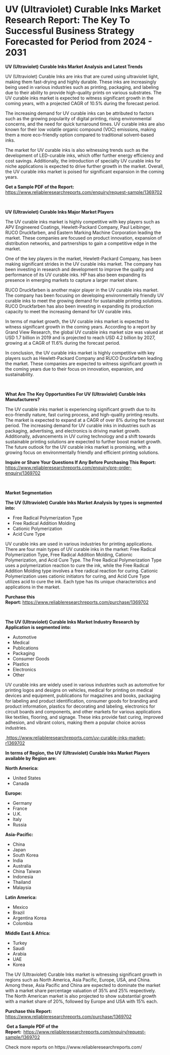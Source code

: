 <p><h1>UV (Ultraviolet) Curable Inks Market Research Report: The Key To Successful Business Strategy Forecasted for Period from 2024 - 2031</h1></p><p><strong>UV (Ultraviolet) Curable Inks Market Analysis and Latest Trends</strong></p>
<p><p>UV (Ultraviolet) Curable Inks are inks that are cured using ultraviolet light, making them fast-drying and highly durable. These inks are increasingly being used in various industries such as printing, packaging, and labeling due to their ability to provide high-quality prints on various substrates. The UV curable inks market is expected to witness significant growth in the coming years, with a projected CAGR of 10.5% during the forecast period.</p><p>The increasing demand for UV curable inks can be attributed to factors such as the growing popularity of digital printing, rising environmental concerns, and the need for quick turnaround times. UV curable inks are also known for their low volatile organic compound (VOC) emissions, making them a more eco-friendly option compared to traditional solvent-based inks.</p><p>The market for UV curable inks is also witnessing trends such as the development of LED-curable inks, which offer further energy efficiency and cost savings. Additionally, the introduction of specialty UV curable inks for niche applications is expected to drive further growth in the market. Overall, the UV curable inks market is poised for significant expansion in the coming years.</p></p>
<p><strong>Get a Sample PDF of the Report:&nbsp;</strong> <a href="https://www.reliableresearchreports.com/enquiry/request-sample/1369702">https://www.reliableresearchreports.com/enquiry/request-sample/1369702</a></p>
<p>&nbsp;</p>
<p><strong>UV (Ultraviolet) Curable Inks Major Market Players</strong></p>
<p><p>The UV curable inks market is highly competitive with key players such as APV Engineered Coatings, Hewlett-Packard Company, Paul Leibinger, RUCO Druckfarben, and Eastern Marking Machine Corporation leading the market. These companies are focused on product innovation, expansion of distribution networks, and partnerships to gain a competitive edge in the market.</p><p>One of the key players in the market, Hewlett-Packard Company, has been making significant strides in the UV curable inks market. The company has been investing in research and development to improve the quality and performance of its UV curable inks. HP has also been expanding its presence in emerging markets to capture a larger market share.</p><p>RUCO Druckfarben is another major player in the UV curable inks market. The company has been focusing on developing environmentally friendly UV curable inks to meet the growing demand for sustainable printing solutions. RUCO Druckfarben has also been investing in expanding its production capacity to meet the increasing demand for UV curable inks.</p><p>In terms of market growth, the UV curable inks market is expected to witness significant growth in the coming years. According to a report by Grand View Research, the global UV curable inks market size was valued at USD 1.7 billion in 2019 and is projected to reach USD 4.2 billion by 2027, growing at a CAGR of 11.6% during the forecast period.</p><p>In conclusion, the UV curable inks market is highly competitive with key players such as Hewlett-Packard Company and RUCO Druckfarben leading the market. These companies are expected to witness significant growth in the coming years due to their focus on innovation, expansion, and sustainability.</p></p>
<p>&nbsp;</p>
<p><strong>What Are The Key Opportunities For UV (Ultraviolet) Curable Inks Manufacturers?</strong></p>
<p><p>The UV curable inks market is experiencing significant growth due to its eco-friendly nature, fast curing process, and high-quality printing results. The market is expected to expand at a CAGR of over 8% during the forecast period. The increasing demand for UV curable inks in industries such as packaging, advertising, and electronics is driving market growth. Additionally, advancements in UV curing technology and a shift towards sustainable printing solutions are expected to further boost market growth. The future outlook for the UV curable inks market is promising, with a growing focus on environmentally friendly and efficient printing solutions.</p></p>
<p><strong>Inquire or Share Your Questions If Any Before Purchasing This Report:</strong> <a href="https://www.reliableresearchreports.com/enquiry/pre-order-enquiry/1369702">https://www.reliableresearchreports.com/enquiry/pre-order-enquiry/1369702</a></p>
<p>&nbsp;</p>
<p><strong>Market Segmentation</strong></p>
<p><strong>The UV (Ultraviolet) Curable Inks Market Analysis by types is segmented into:</strong></p>
<p><ul><li>Free Radical Polymerization Type</li><li>Free Radical Addition Molding</li><li>Cationic Polymerization</li><li>Acid Cure Type</li></ul></p>
<p><p>UV curable inks are used in various industries for printing applications. There are four main types of UV curable inks in the market: Free Radical Polymerization Type, Free Radical Addition Molding, Cationic Polymerization, and Acid Cure Type. The Free Radical Polymerization Type uses a polymerization reaction to cure the ink, while the Free Radical Addition Molding type involves a free radical reaction for curing. Cationic Polymerization uses cationic initiators for curing, and Acid Cure Type utilizes acid to cure the ink. Each type has its unique characteristics and applications in the market.</p></p>
<p><strong>Purchase this Report:&nbsp;</strong><a href="https://www.reliableresearchreports.com/purchase/1369702">https://www.reliableresearchreports.com/purchase/1369702</a></p>
<p>&nbsp;</p>
<p><strong>The UV (Ultraviolet) Curable Inks Market Industry Research by Application is segmented into:</strong></p>
<p><ul><li>Automotive</li><li>Medical</li><li>Publications</li><li>Packaging</li><li>Consumer Goods</li><li>Plastics</li><li>Electronics</li><li>Other</li></ul></p>
<p><p>UV curable inks are widely used in various industries such as automotive for printing logos and designs on vehicles, medical for printing on medical devices and equipment, publications for magazines and books, packaging for labeling and product identification, consumer goods for branding and product information, plastics for decorating and labeling, electronics for circuit boards and components, and other markets for various applications like textiles, flooring, and signage. These inks provide fast curing, improved adhesion, and vibrant colors, making them a popular choice across industries.</p></p>
<p><a href="https://www.reliableresearchreports.com/uv-curable-inks-market-r1369702">&nbsp;https://www.reliableresearchreports.com/uv-curable-inks-market-r1369702</a></p>
<p><strong>In terms of Region, the UV (Ultraviolet) Curable Inks Market Players available by Region are:</strong></p>
<p>
    <p> <strong> North America: </strong>
        <ul>
            <li>United States</li>
            <li>Canada</li>
        </ul>
        </p> 
    <p> <strong> Europe: </strong>
        <ul>
            <li>Germany</li>
            <li>France</li>
            <li>U.K.</li>
            <li>Italy</li>
            <li>Russia</li>
        </ul>
        </p> 
    <p> <strong> Asia-Pacific: </strong>
        <ul>
            <li>China</li>
            <li>Japan</li>
            <li>South Korea</li>
            <li>India</li>
            <li>Australia</li>
            <li>China Taiwan</li>
            <li>Indonesia</li>
            <li>Thailand</li>
            <li>Malaysia</li>
        </ul>
        </p> 
    <p> <strong> Latin America: </strong>
        <ul>
            <li>Mexico</li>
            <li>Brazil</li>
            <li>Argentina Korea</li>
            <li>Colombia</li>
        </ul>
        </p> 
    <p> <strong> Middle East & Africa: </strong>
        <ul>
            <li>Turkey</li>
            <li>Saudi</li>
            <li>Arabia</li>
            <li>UAE</li>
            <li>Korea</li>
        </ul>
    </p>
    </p>
<p><p>The UV (Ultraviolet) Curable Inks market is witnessing significant growth in regions such as North America, Asia Pacific, Europe, USA, and China. Among these, Asia Pacific and China are expected to dominate the market with a market share percentage valuation of 35% and 25% respectively. The North American market is also projected to show substantial growth with a market share of 20%, followed by Europe and USA with 15% each.</p></p>
<p><strong>Purchase this Report: </strong><a href="https://www.reliableresearchreports.com/purchase/1369702">https://www.reliableresearchreports.com/purchase/1369702</a></p>
<p>&nbsp;<strong>Get a Sample PDF of the Report:&nbsp;&nbsp;</strong><a href="https://www.reliableresearchreports.com/enquiry/request-sample/1369702">https://www.reliableresearchreports.com/enquiry/request-sample/1369702</a></p>
<p><strong></strong></p>
<p>Check more reports on https://www.reliableresearchreports.com/</p>